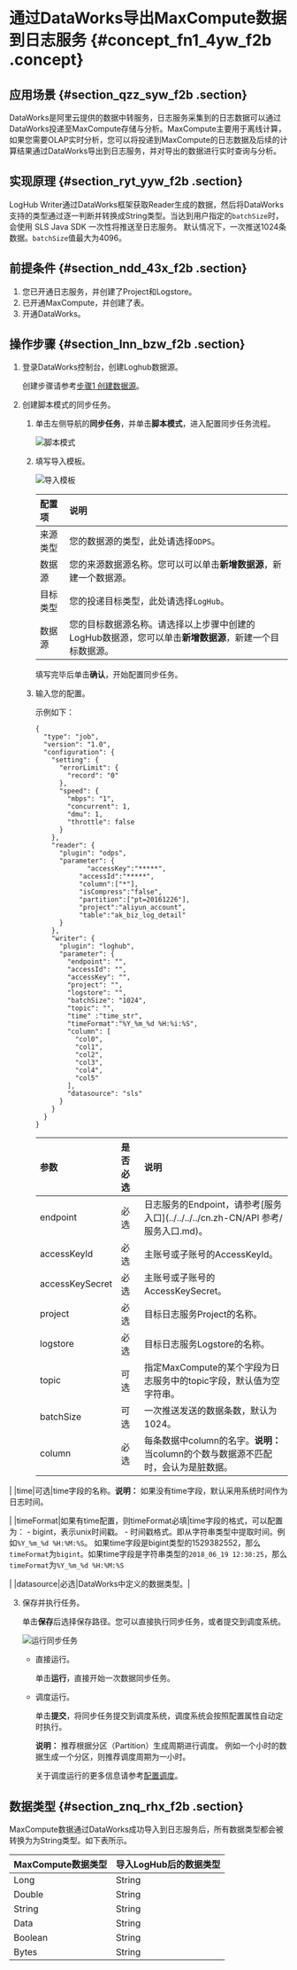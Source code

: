 # 通过DataWorks导出MaxCompute数据到日志服务 {#concept_fn1_4yw_f2b .concept}

## 应用场景 {#section_qzz_syw_f2b .section}

DataWorks是阿里云提供的数据中转服务，日志服务采集到的日志数据可以通过DataWorks投递至MaxCompute存储与分析。MaxCompute主要用于离线计算，如果您需要OLAP实时分析，您可以将投递到MaxCompute的日志数据及后续的计算结果通过DataWorks导出到日志服务，并对导出的数据进行实时查询与分析。

## 实现原理 {#section_ryt_yyw_f2b .section}

LogHub Writer通过DataWorks框架获取Reader生成的数据，然后将DataWorks支持的类型通过逐一判断并转换成String类型。当达到用户指定的`batchSize`时，会使用 SLS Java SDK 一次性将推送至日志服务。 默认情况下，一次推送1024条数据。`batchSize`值最大为4096。

## 前提条件 {#section_ndd_43x_f2b .section}

1.  您已开通日志服务，并创建了Project和Logstore。
2.  已开通MaxCompute，并创建了表。
3.  开通DataWorks。

## 操作步骤 {#section_lnn_bzw_f2b .section}

1.  登录DataWorks控制台，创建Loghub数据源。

    创建步骤请参考[步骤1 创建数据源](../../../../cn.zh-CN/用户指南/数据投递/通过DataWorks投递数据到MaxCompute.md#section_nkh_hnf_vdb)。

2.  创建脚本模式的同步任务。
    1.  单击左侧导航的**同步任务**，并单击**脚本模式**，进入配置同步任务流程。

        ![](http://static-aliyun-doc.oss-cn-hangzhou.aliyuncs.com/assets/img/15131/6581_zh-CN.png "脚本模式")

    2.  填写导入模板。

        ![](http://static-aliyun-doc.oss-cn-hangzhou.aliyuncs.com/assets/img/15131/6582_zh-CN.png "导入模板")

        |配置项|说明|
        |:--|:-|
        |来源类型|您的数据源的类型，此处请选择`ODPS`。|
        |数据源|您的来源数据源名称。您可以可以单击**新增数据源**，新建一个数据源。|
        |目标类型|您的投递目标类型，此处请选择`LogHub`。|
        |数据源|您的目标数据源名称。请选择以上步骤中创建的LogHub数据源，您可以单击**新增数据源**，新建一个目标数据源。|

        填写完毕后单击**确认**，开始配置同步任务。

    3.  输入您的配置。

        示例如下：

        ```
        {
          "type": "job",
          "version": "1.0",
          "configuration": {
            "setting": {
              "errorLimit": {
                "record": "0"
              },
              "speed": {
                "mbps": "1",
                "concurrent": 1,
                "dmu": 1,
                "throttle": false
              }
            },
            "reader": {
              "plugin": "odps",
              "parameter": {
              		 "accessKey":"*****",
                   "accessId":"*****",
                   "column":["*"],
                   "isCompress":"false",
                   "partition":["pt=20161226"],
                   "project":"aliyun_account",
                   "table":"ak_biz_log_detail"
              }
            },
            "writer": {
              "plugin": "loghub",
              "parameter": {
                "endpoint": "",
                "accessId": "",
                "accessKey": "",
                "project": "",
                "logstore": "",
                "batchSize": "1024",
                "topic": "",
                "time" :"time_str",
                "timeFormat":"%Y_%m_%d %H:%i:%S",
                "column": [
                  "col0",
                  "col1",
                  "col2",
                  "col3",
                  "col4",
                  "col5"
                ],
                "datasource": "sls"
              }
            }
          }
        }
        ```

        |参数|是否必选|说明|
        |:-|:---|:-|
        |endpoint|必选|日志服务的Endpoint，请参考[服务入口](../../../../cn.zh-CN/API 参考/服务入口.md)。|
        |accessKeyId|必选|主账号或子账号的AccessKeyId。|
        |accessKeySecret|必选|主账号或子账号的AccessKeySecret。|
        |project|必选|目标日志服务Project的名称。|
        |logstore|必选|目标日志服务Logstore的名称。|
        |topic|可选|指定MaxCompute的某个字段为日志服务中的topic字段，默认值为空字符串。|
        |batchSize|可选|一次推送发送的数据条数，默认为1024。|
        |column|必选|每条数据中column的名字。**说明：** 当column的个数与数据源不匹配时，会认为是脏数据。

|
        |time|可选|time字段的名称。**说明：** 如果没有time字段，默认采用系统时间作为日志时间。

|
        |timeFormat|如果有time配置，则timeFormat必填|time字段的格式，可以配置为：        -   bigint，表示unix时间戳。
        -   时间戳格式。即从字符串类型中提取时间。例如`%Y_%m_%d %H:%M:%S`。
如果time字段是bigint类型的1529382552，那么`timeFormat`为`bigint`。如果time字段是字符串类型的`2018_06_19 12:30:25`，那么`timeFormat`为`%Y_%m_%d %H:%M:%S`

|
        |datasource|必选|DataWorks中定义的数据类型。|

3.  保存并执行任务。

    单击**保存**后选择保存路径。您可以直接执行同步任务，或者提交到调度系统。

    ![](http://static-aliyun-doc.oss-cn-hangzhou.aliyuncs.com/assets/img/15131/6583_zh-CN.png "运行同步任务")

    -   直接运行。

        单击**运行**，直接开始一次数据同步任务。

    -   调度运行。

        单击**提交**，将同步任务提交到调度系统，调度系统会按照配置属性自动定时执行。

        **说明：** 推荐根据分区（Partition）生成周期进行调度。 例如一个小时的数据生成一个分区，则推荐调度周期为一小时。

        关于调度运行的更多信息请参考[配置调度](../../../../cn.zh-CN/用户指南/数据投递/通过DataWorks投递数据到MaxCompute.md#ul_ex4_ppf_vdb)。


## 数据类型 {#section_znq_rhx_f2b .section}

MaxCompute数据通过DataWorks成功导入到日志服务后，所有数据类型都会被转换为为String类型。如下表所示。

|MaxCompute数据类型|导入LogHub后的数据类型|
|:-------------|:-------------|
|Long|String|
|Double|String|
|String|String|
|Data|String|
|Boolean|String|
|Bytes|String|


